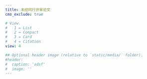 ```yaml
---
title: 未经同行评审论文
cms_exclude: true

# View.
#   1 = List
#   2 = Compact
#   3 = Card
#   4 = Citation
view: 4

## Optional header image (relative to `static/media/` folder).
#header:
#  caption: 'adsf'
#  image: ''
---
```

